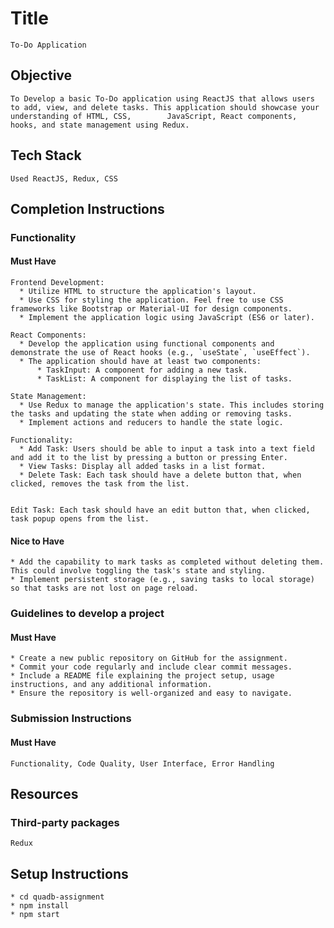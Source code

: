# Title

    To-Do Application

## Objective

    To Develop a basic To-Do application using ReactJS that allows users to add, view, and delete tasks. This application should showcase your understanding of HTML, CSS,        JavaScript, React components, hooks, and state management using Redux.

## Tech Stack

    Used ReactJS, Redux, CSS

## Completion Instructions

### Functionality

#### Must Have

    Frontend Development:
      * Utilize HTML to structure the application's layout.
      * Use CSS for styling the application. Feel free to use CSS frameworks like Bootstrap or Material-UI for design components.
      * Implement the application logic using JavaScript (ES6 or later).

    React Components:
      * Develop the application using functional components and demonstrate the use of React hooks (e.g., `useState`, `useEffect`).
      * The application should have at least two components:    
          * TaskInput: A component for adding a new task.
          * TaskList: A component for displaying the list of tasks.

    State Management:  
      * Use Redux to manage the application's state. This includes storing the tasks and updating the state when adding or removing tasks.
      * Implement actions and reducers to handle the state logic.
    
    Functionality:
      * Add Task: Users should be able to input a task into a text field and add it to the list by pressing a button or pressing Enter.
      * View Tasks: Display all added tasks in a list format.
      * Delete Task: Each task should have a delete button that, when clicked, removes the task from the list.
    
    
    Edit Task: Each task should have an edit button that, when clicked, task popup opens from the list.

#### Nice to Have

    * Add the capability to mark tasks as completed without deleting them. This could involve toggling the task's state and styling.
    * Implement persistent storage (e.g., saving tasks to local storage) so that tasks are not lost on page reload.


### Guidelines to develop a project

#### Must Have

    * Create a new public repository on GitHub for the assignment.
    * Commit your code regularly and include clear commit messages.
    * Include a README file explaining the project setup, usage instructions, and any additional information.
    * Ensure the repository is well-organized and easy to navigate.

### Submission Instructions

#### Must Have

    Functionality, Code Quality, User Interface, Error Handling


## Resources

### Third-party packages

    Redux

## Setup Instructions

    * cd quadb-assignment
    * npm install
    * npm start
